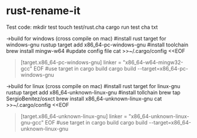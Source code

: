 # rust-rename-it
Test code:
mkdir test
touch test/rust.cha
cargo run test cha txt

->build for windows (cross compile on mac)
#install rust target for windows-gnu
rustup target add x86_64-pc-windows-gnu
#install toolchain
brew install mingw-w64
#update config file
cat >>~/.cargo/config <<EOF
> [target.x86_64-pc-windows-gnu]
> linker = "x86_64-w64-mingw32-gcc"
> EOF
#use target in cargo build
cargo build --target=x86_64-pc-windows-gnu 

->build for linux (cross compile on mac)
#install rust target for linux-gnu
rustup target add x86_64-unknown-linux-gnu
#install tollchain
brew tap SergioBenitez/osxct 
brew install x86_64-unknown-linux-gnu
cat >>~/.cargo/config <<EOF
> [target.x86_64-unknown-linux-gnu]
> linker = "x86_64-unknown-linux-gnu-gcc"
> EOF
#use target in cargo build
cargo build --target=x86_64-unknown-linux-gnu
